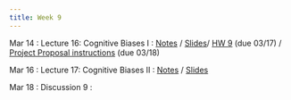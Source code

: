```yaml
---
title: Week 9
---
```


Mar 14
: Lecture 16: Cognitive Biases I
    : [Notes](/lectures/lec16-cogbiases-1) / [Slides](https://docs.google.com/presentation/d/1j5rt4IMgSKdcxqnpQxnY-NfhNYwuqpSaE41rK-mlmhc/edit#slide=id.p)/ [HW 9](/assets/hw9.pdf) (due 03/17)  / [Project Proposal instructions](/assets/proposal.pdf) (due 03/18)

Mar 16
: Lecture 17: Cognitive Biases II
    : [Notes](/lectures/lec17-cogbiases-2) / [Slides](https://docs.google.com/presentation/d/1l3O32lyBNvUuJEjEWynbsJgKTmi75xcfQHTAV8qlyuk/edit#slide=id.g11dcc42e044_0_93)

Mar 18
: Discussion 9
    :   
    
